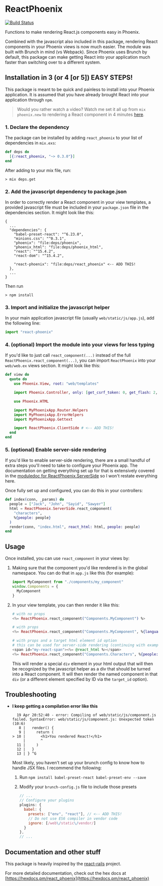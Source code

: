 # ReactPhoenix

[![Build Status](https://travis-ci.org/geolessel/react-phoenix.svg?branch=master)](https://travis-ci.org/geolessel/react-phoenix)

Functions to make rendering React.js components easy in Phoenix.

Combined with the javascript also included in this package, rendering React
components in your Phoenix views is now much easier. The module was built
with Brunch in mind (vs Webpack). Since Phoenix uses Brunch by default, this
package can make getting React into your application much faster than
switching over to a different system.


## Installation in 3 (or 4 [or 5]) EASY STEPS!

This package is meant to be quick and painless to install into your Phoenix
application. It is assumed that you have already brought React into your
application through `npm`.

> Would you rather watch a video? Watch me set it all up from `mix phoenix.new` to rendering
> a React component in 4 minutes [here](https://youtu.be/icwjAbck8yk).

### 1. Declare the dependency

The package can be installed by adding `react_phoenix` to your list of
dependencies in `mix.exs`:

```elixir
def deps do
  [{:react_phoenix, "~> 0.3.0"}]
end
```

After adding to your mix file, run:

```
> mix deps.get
```

### 2. Add the javascript dependency to package.json

In order to correctly render a React component in your view templates, a
provided javascript file must be included in your `package.json` file in
the dependencies section. It might look like this:

```
{
  ...
  "dependencies": {
    "babel-preset-react": "^6.23.0",
    "minions.css": "^0.3.1",
    "phoenix": "file:deps/phoenix",
    "phoenix_html": "file:deps/phoenix_html",
    "react": "^15.4.2",
    "react-dom": "^15.4.2",

    "react-phoenix": "file:deps/react_phoenix" <-- ADD THIS!
  },
  ...
}
```

Then run
```
> npm install
```

### 3. Import and initialize the javascript helper

In your main application javascript file (usually `web/static/js/app.js`), add the
following line:

```javascript
import "react-phoenix"
```

### 4. (optional) Import the module into your views for less typing

If you'd like to just call `react_component(...)` instead of the full
`ReactPhoenix.react_component(...)`, you can import `ReactPhoenix` into your `web/web.ex`
views section. It might look like this:

```elixir
def view do
  quote do
    use Phoenix.View, root: "web/templates"

    import Phoenix.Controller, only: [get_csrf_token: 0, get_flash: 2, view_module: 1]

    use Phoenix.HTML

    import MyPhoenixApp.Router.Helpers
    import MyPhoenixApp.ErrorHelpers
    import MyPhoenixApp.Gettext

    import ReactPhoenix.ClientSide # <-- ADD THIS!
  end
end
```

### 5. (optional) Enable server-side rendering

If you'd like to enable server-side rendering, there are a small handful of extra
steps you'll need to take to configure your Phoenix app. The documentation on getting
everything set up for that is extensively covered in the
[moduledoc for ReactPhoenix.ServerSide](https://hexdocs.pm/react_phoenix/ReactPhoenix.ServerSide.html)
so I won't restate everything here.

Once fully set up and configured, you can do this in your controllers:

```elixir
def index(conn, _params) do
  people = ["Jack", "John", "Sayid", "Sawyer"]
  html = ReactPhoenix.ServerSide.react_component(
    "characters",
    %{people: people}
  )
  render(conn, "index.html", react_html: html, people: people)
end
```


## Usage

Once installed, you can use `react_component` in your views by:

1. Making sure that the component you'd like rendered is in the global namespace.
   You can do that in `app.js` like this (for example):
   
   ```javascript
   import MyComponent from "./components/my_component"
   window.Components = {
     MyComponent
   }
   ```

2. In your view template, you can then render it like this:

   ```elixir
   # with no props
   <%= ReactPhoenix.react_component("Components.MyComponent") %>

   # with props
   <%= ReactPhoenix.react_component("Components.MyComponent", %{language: "elixir", awesome: true}) %>

   # with props and a target html element id option
   # this can be used for server-side rendering (continuing with example from that section above)
   <span id="my-react-span"><%= @react_html %></span>
   <%= ReactPhoenix.react_component("Components.Characters", %{people: people}, target_id: "my-react-span") %>
   ```
   
   This will render a special `div` element in your html output that will then be recognized by the
   javascript helper as a div that should be turned into a React component. It will then render the
   named component in that `div` (or a different element specified by ID via the `target_id` option).


## Troubleshooting

* **I keep getting a compilation error like this**

  ```
    19 Apr 20:52:40 - error: Compiling of web/static/js/component.js failed. SyntaxError: web/static/js/component.js: Unexpected token (10:6)
     8 |   render() {
     9 |     return (
  > 10 |       <h1>You rendered React!</h1>
       |       ^
    11 |     )
    12 |   }
    13 | } ^G
  ```

  Most likely, you haven't set up your brunch config to know how to handle JSX files. I recommend
  the following:

  1. Run `npm install babel-preset-react babel-preset-env --save`
  2. Modify your `brunch-config.js` file to include those presets

      ```js
      // ...
      // Configure your plugins
      plugins: {
        babel: {
          presets: ["env", "react"], // <-- ADD THIS!
          // Do not use ES6 compiler in vendor code
          ignore: [/web\/static\/vendor/]
        }
      },
      // ...
      ```


## Documentation and other stuff

This package is heavily inspired by the [react-rails](https://github.com/reactjs/react-rails) project.

For more detailed documentation, check out the hex docs at 
[https://hexdocs.pm/react_phoenix](https://hexdocs.pm/react_phoenix)
